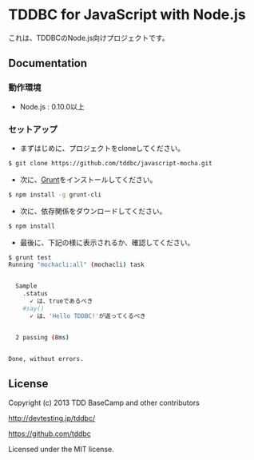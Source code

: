 # TDDBC for JavaScript with Node.js

これは、TDDBCのNode.js向けプロジェクトです。

## Documentation

### 動作環境

* Node.js : 0.10.0以上

### セットアップ

* まずはじめに、プロジェクトをcloneしてください。

```sh
$ git clone https://github.com/tddbc/javascript-mocha.git
```

* 次に、[Grunt](http://gruntjs.com/)をインストールしてください。

```sh
$ npm install -g grunt-cli
```

* 次に、依存関係をダウンロードしてください。

```sh
$ npm install
```

* 最後に、下記の様に表示されるか、確認してください。

```sh
$ grunt test
Running "mochacli:all" (mochacli) task


  Sample
    .status
      ✓ は、trueであるべき 
    #say()
      ✓ は、'Hello TDDBC!'が返ってくるべき 


  2 passing (8ms)


Done, without errors.
```

## License
Copyright (c) 2013 TDD BaseCamp and other contributors

http://devtesting.jp/tddbc/

https://github.com/tddbc

Licensed under the MIT license.
